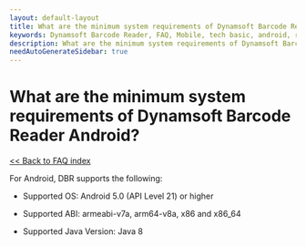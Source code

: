 ```yaml
---
layout: default-layout
title: What are the minimum system requirements of Dynamsoft Barcode Reader Android?
keywords: Dynamsoft Barcode Reader, FAQ, Mobile, tech basic, android, requirements
description: What are the minimum system requirements of Dynamsoft Barcode Reader Android?
needAutoGenerateSidebar: true
---
```


# What are the minimum system requirements of Dynamsoft Barcode Reader Android?

[<< Back to FAQ index](index.md)

For Android, DBR supports the following:

* Supported OS: Android 5.0 (API Level 21) or higher

* Supported ABI: armeabi-v7a, arm64-v8a, x86 and x86_64

* Supported Java Version: Java 8